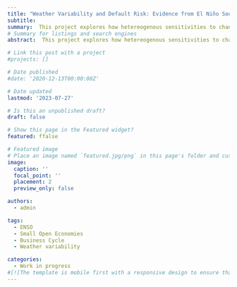 ```yaml
---
title: "Weather Variability and Default Risk: Evidence from El Niño Southern Oscillation"
subtitle: 
summary:  This project explores how hetereogenous sensitivities to changes in the weather conditions across sectors impact the cost of sovereign debt and optimal transfers in countries prone to harmful weather phenomena...
# Summary for listings and search engines
abstract:  This project explores how hetereogenous sensitivities to changes in the weather conditions across sectors impact the cost of sovereign debt and optimal transfers in countries prone to harmful weather phenomena. The issuance of sovereign debt is costlier in such countries due to the additional source of risk caused by these phenomena, increasing their default probabilities during periods of bad weather. The allocation of public resources in those economies is complex due to the differences in the sensitivities of weather shocks across sectors and their interaction in the economy. To conduct this analysis, I use sectoral data on production from eight economic sectors in Peru and conduct a non-linear SVAR analysis to show how "El Niño Southern Oscillation" impacts heterogeneously across sectors. For example, the production of manufacturing and service sectors increases when the economy faces a small weather shock. In contrast, large shocks cause contractions in almost all sectors except for construction and electricity, which production is essential for the reconstruction process after a disaster. With these results, I will build a sovereign default model for a multisector economy with production networks. Sectors will face working capital requirements that they cover using government transfers since they are restricted to issuing international debt. I will calibrate this model to match the results from the SVAR and the average risk premium. Then, I will perform a counterfactual analysis to find the optimal transfer allocation across sectors.

# Link this post with a project
#projects: []

# Date published
#date: '2020-12-13T00:00:00Z'

# Date updated
lastmod: '2023-07-27'

# Is this an unpublished draft?
draft: false

# Show this page in the Featured widget?
featured: ffalse

# Featured image
# Place an image named `featured.jpg/png` in this page's folder and customize its options here.
image:
  caption: ''
  focal_point: ''
  placement: 2
  preview_only: false

authors:
  - admin

tags:
  - ENSO
  - Small Open Economies
  - Business Cycle
  - Weather variability

categories:
  - Work in progress
#[![The template is mobile first with a responsive design to ensure that your site looks stunning on every device.](https://raw./**githubusercontent.com/wowchemy/wowchemy-hugo-modules/main/starters/academic/preview.png)](https://wowchemy.com)
---
```



